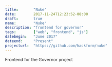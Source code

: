 ```yaml
---
title:       "Nuke"
date:        2017-11-24T12:23:52-08:00
draft:       true
name:        "Nuke"
description: "frontend for governor"
tags:        ["web", "frontend", "js"]
datebegin:   "June 2017"
dateend:     "Present"
projecturl:  "https://github.com/hackform/nuke"
---
```


Frontend for the Governor project
